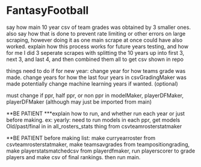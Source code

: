 # FantasyFootball

say how main 10 year csv of team grades was obtained by 3 smaller ones. also say how that is done to prevent rate limiting or other errors on large scraping, however doing it as one main scrape at once could have also worked. explain how this process works for future years testing, and how for me I did 3 seperate scrapes with splitting the 10 years up into first 3, next 3, and last 4, and then combined them all to get csv shown in repo

things need to do if for new year:
change year for how teams grade was made.
change years for how the last four years in csvGradingMaker was made
potentially change machine learning years if wanted. (optional)

must change if ppr, half ppr, or non ppr in modelMaker, playerDFMaker, playerDFMaker (although may just be imported from main) 


**BE PATIENT
***explain how to run, and whether run each year or just before making. 
ex: yearly: need to run models in each ppr, get models Old/past/final in in all_rosters_stats thing from csvteamrosterstatmaker

**BE PATIENT
before making list: make curryearroster from csvteamrosterstatmaker, make teamsavgrades from teampositiongrading, make playerstatsmatchedcsv from playerdfmaker, run playerscorer to grade players and make csv of final rankings. then run main.